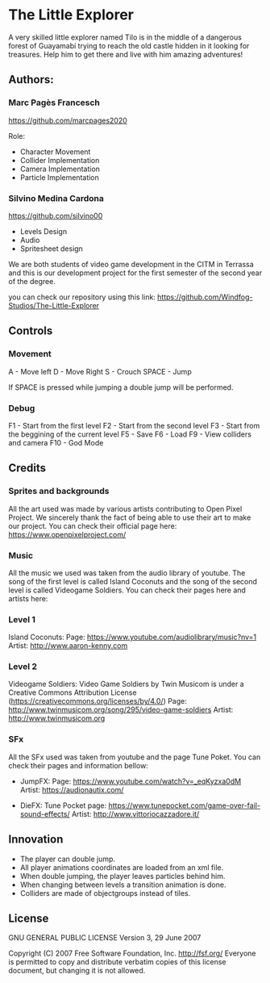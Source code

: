 ﻿# The Little Explorer

A very skilled little explorer named Tilo is in the middle of a dangerous forest of Guayamabí trying to reach the old castle hidden in it looking for treasures. Help him to get there and live with him amazing adventures!


## Authors:

### Marc Pagès Francesch 
https://github.com/marcpages2020

Role: 
- Character Movement
- Collider Implementation
- Camera Implementation
- Particle Implementation 

### Silvino Medina Cardona
https://github.com/silvino00
- Levels Design
- Audio
- Spritesheet design 

We are both students of video game development in the CITM in Terrassa and this is our development project for the first semester of the second year of the degree.  

you can check our repository using this link: https://github.com/Windfog-Studios/The-Little-Explorer

## Controls 

### Movement 

A - Move left
D - Move Right
S - Crouch
SPACE - Jump

If SPACE is pressed while jumping a double jump will be performed.

### Debug
F1 - Start from the first level
F2 - Start from the second level
F3 - Start from the beggining of the current level
F5 - Save
F6 - Load
F9 - View colliders and camera
F10 - God Mode

## Credits

### Sprites and backgrounds
All the art used was made by various artists contributing to Open Pixel Project. We sincerely thank the fact of being able to use their art to make our project.
You can check their official page here: https://www.openpixelproject.com/

### Music
All the music we used was taken from the audio library of youtube. The song of the first level is called Island Coconuts and the song of the second level is called Videogame Soldiers.
You can check their pages here and artists here:

### Level 1
Island Coconuts:
Page: https://www.youtube.com/audiolibrary/music?nv=1
Artist: http://www.aaron-kenny.com

### Level 2
Videogame Soldiers:
Video Game Soldiers by Twin Musicom is under a Creative Commons Attribution License (https://creativecommons.org/licenses/by/4.0/)
Page: http://www.twinmusicom.org/song/295/video-game-soldiers
Artist: http://www.twinmusicom.org

### SFx
All the SFx used was taken from youtube and the page Tune Poket. You can check their pages and information bellow:

- JumpFX: 
Page: https://www.youtube.com/watch?v=_eqKyzxa0dM
Artist: https://audionautix.com/ 

- DieFX:
Tune Pocket page: https://www.tunepocket.com/game-over-fail-sound-effects/ 
Artist: http://www.vittoriocazzadore.it/

## Innovation

- The player can double jump.
- All player animations coordinates are loaded from an xml file.
- When double jumping, the player leaves particles behind him.
- When changing between levels a transition animation is done.
- Colliders are made of objectgroups instead of tiles.

## License 

GNU GENERAL PUBLIC LICENSE
                       Version 3, 29 June 2007

 Copyright (C) 2007 Free Software Foundation, Inc. <http://fsf.org/>
 Everyone is permitted to copy and distribute verbatim copies
 of this license document, but changing it is not allowed.
